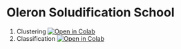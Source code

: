# Oleron Soludification School

1.  Clustering [![Open in Colab](https://colab.research.google.com/assets/colab-badge.svg)](https://colab.research.google.com/github/Notebooks/blob/6a10f4d2c6de79f1b1589a9be4e76e09ce5a98a2/Oleron%20Solidification%20School%202024/01_Clustering.ipynb)
2. Classification [![Open in Colab](https://colab.research.google.com/assets/colab-badge.svg)](https://colab.research.google.com/github/jpalastus/Notebooks/blob/main/Oleron%20Solidification%20School%202024/02_Classification.ipynb) 
